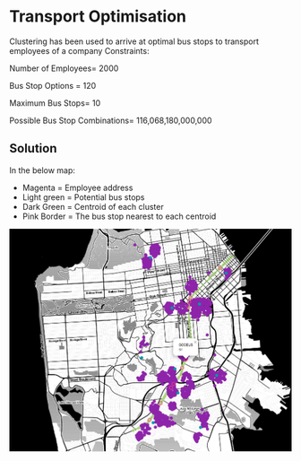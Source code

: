 # Transport Optimisation

Clustering has been used to arrive at optimal bus stops to transport employees of a company
Constraints:

Number of Employees= 2000

Bus Stop Options = 120

Maximum Bus Stops= 10

Possible Bus Stop Combinations= 116,068,180,000,000

## Solution

In the below map:
- Magenta = Employee address
- Light green = Potential bus stops
- Dark Green = Centroid of each cluster
- Pink Border = The bus stop nearest to each centroid


![Solution](https://raw.githubusercontent.com/zain910128/MS-Transport_Optimisation/master/Solution.png)
